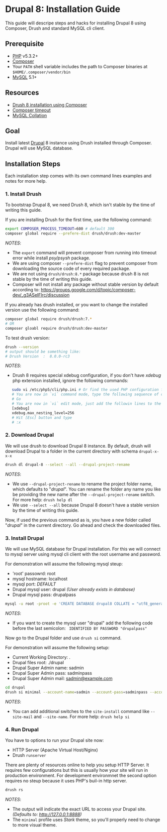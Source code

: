 # Drupal 8: Installation Guide

This guide will descripe steps and hacks for installing Drupal 8 using Composer, Drush and standard MySQL cli client.

## Prerequisite
* [PHP](http://php.net) v5.3.2+
* [Composer](https://getcomposer.org/)
* Your `PATH` shell variable includes the path to Composer binaries at `$HOME/.composer/vendor/bin`
* [MySQL](http://mysql.com/) 5.1+

## Resources
* [Drush 8 installation using Composer](http://whaaat.com/installing-drush-8-using-composer)
* [Composer timeout](http://stackoverflow.com/questions/18917768/why-composer-install-timeouts-after-300-seconds)
* [MySQL Collation](http://dev.mysql.com/doc/refman/5.7/en/show-collation.html)

## Goal
Install latest [Drupal](http://drupal.org) 8 instance using Drush installed through Composer. Drupal will use MySQL database.

## Installation Steps

Each installation step comes with its own command lines examples and notes for more help.

### 1. Install Drush
To bootstrap Drupal 8, we need Drush 8, which isn't stable by the time of writing this guide.

If you are installing Drush for the first time, use the following command:
```bash
export COMPOSER_PROCESS_TIMEOUT=600 # default 300
composer global require --prefere-dist drush/drush:dev-master
```

_NOTES_:
* The `export` command will prevent composer from running into timeout error while install _psy/psysh_ package.
* We are using composer `--prefere-dist` flag to prevent composer from downloading the source code of every required package.
* We are not using `drush/drush:8.*` package because drush 8 is not stable by the time of writing this guide.
* Composer will not install any package without stable version by default according to: https://groups.google.com/d/topic/composer-dev/_g3ASeIFlrc/discussion

If you already has drush installed, or you want to change the installed version use the following command:
```bash
composer global require drush/drush:7.*
# OR
composer gloabl require drush/drush:dev-master
```
To test drush version:
```bash
drush --version
# output should be something like:
# Drush Version  :  8.0.0-rc3
```

_NOTES_:
* Drush 8 requires special xdebug configuration, if you don't have _xdebug_ php extension installed, ignore the following commands:
```bash
   sudo vi /etc/php5/cli/php.ini # Or find the used PHP configuration file by running: `drush status` command.
   # You are now in `vi` command mode, type the following sequence of characters to move in `vi`
   # Go
   # You are now in `vi` edit mode, just add the followin lines to the end of file
   [xdebug]
   xdebug.max_nesting_level=256
   # Hit [Esc] button and type
   # :x
```

### 2. Download Drupal
We will use drush to download Drupal 8 instance. By default, drush will download Drupal to a folder in the current directory with schema `drupal-x-x-x`

```bash
drush dl drupal-8 --select --all --drupal-project-rename
```
_NOTES_:
* We use `--drupal-project-rename` to rename the project folder name, which defaults to "_drupal_". You can rename the folder any name you like be providing the new name after the `--drupal-project-rename` switch.  
  For more help: `drush help dl`
* We use `--select --all` because Drupal 8 doesn't have a stable version by the time of writing this guide.

Now, if used the previous command as is, you have a new folder called "_drupal_" in the current directory. Go ahead and check the downloaded files.  

### 3. Install Drupal
We will use MySQL database for Drupal installation. For this we will connect to mysql server using mysql cli client with the root username and password.

For demonstration will assume the following mysql steup:
* 'root' passowrd: root
* mysql hostname: localhost
* mysql port: _DEFAULT_
* Drupal mysql user: drupal _(User already exists in database)_
* Drupal mysql pass: drupalpass

```bash
mysql -u root -proot -e 'CREATE DATABASE drupal8 COLLATE = "utf8_general_ci"; GRANT ALL ON drupal8.* TO "drupal"@"localhost";'
```

_NOTES_:
* If you want to create the mysql user "drupal" add the following code before the last semicolon:
  ` IDENTIFIED BY PASSWORD "drupalpass"`

Now go to the Drupal folder and use `drush si` command.

For demonstration will assume the following setup:
* Current Working Directory: .
* Drupal files root: ./drupal
* Drupal Super Admin name: sadmin
* Drupal Super Admin pass: sadminpass
* Drupal Super Admin mail: sadmin@example.com

```bash
cd drupal
drush si minimal --account-name=sadmin --account-pass=sadminpass --account-mail=sadmin@example.com --db-url=mysql://drupal:drupalpass@localhost/drupal8
```

_NOTES_:
* You can add additional switches to the `site-install` command like `--site-mail` and `--site-name`.
  For more help: `drush help si`

### 4. Run Drupal
You have to options to run your Drupal site now:
* HTTP Server (Apache Virtual Host/Nginx)
* Drush `runserver`

There are plenty of resources online to help you setup HTTP Server. It requires few configurations but this is usually how your site will run in production environment.
For development environmnet the second option requires no steup because it uses PHP's buil-in http server.

```bash
drush rs
```

_NOTES_:
* The output will indicate the exact URL to access your Drupal site. _(Defaults to: http://127.0.0.1:8888)_
* The `minimal` profile uses _Stark_ theme, so you'll properly need to change to more visual theme.


